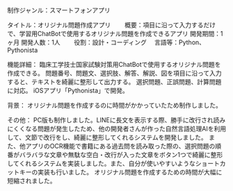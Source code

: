 制作ジャンル：スマートフォンアプリ

タイトル：オリジナル問題作成アプリ
　　概要：項目に沿って入力するだけで、学習用ChatBotで使用するオリジナル問題を作成できるアプリ
開発期間：1ヶ月
開発人数：1人
　　役割：設計・コーディング
　言語等：Python、Pythonista

機能詳細：
臨床工学技士国家試験対策用ChatBotで使用するオリジナル問題を作成できる。
問題番号、問題文、選択肢、解答、解説、図を項目に沿って入力すると、テキストを綺麗に整形して出力する。
選択問題、正誤問題、計算問題に対応。
iOSアプリ「Pythonista」で開発。

背景：
オリジナル問題を作成するのに時間がかかっていたため制作しました。

その他：
PC版も制作しました。LINEに長文を表示する際、勝手に改行され読みにくくなる問題が発生したため、他の開発者さんが作った自然言語処理AIを利用して、文節で改行をし、綺麗に整形してくれるシステムを開発しました。
また、他アプリのOCR機能で書籍にある過去問を読み取った際の、選択問題の順番がバラバラな文章や無駄な空白・改行が入った文章をボタン1つで綺麗に整形してくれるシステムを実装しました。また、自分が使いやすいようなショートカットキーの実装も行いました。
オリジナル問題を作成するための時間が大幅に短縮されました。
